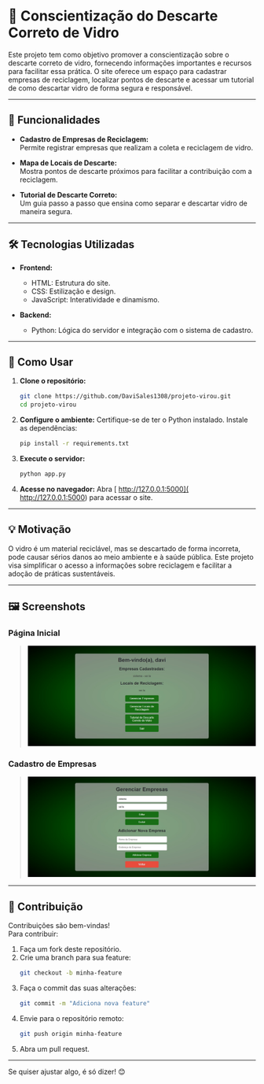 # 🌱 **Conscientização do Descarte Correto de Vidro**

Este projeto tem como objetivo promover a conscientização sobre o descarte correto de vidro, fornecendo informações importantes e recursos para facilitar essa prática. O site oferece um espaço para cadastrar empresas de reciclagem, localizar pontos de descarte e acessar um tutorial de como descartar vidro de forma segura e responsável.

---

## 🚀 **Funcionalidades**

- **Cadastro de Empresas de Reciclagem:**  
  Permite registrar empresas que realizam a coleta e reciclagem de vidro.

- **Mapa de Locais de Descarte:**  
  Mostra pontos de descarte próximos para facilitar a contribuição com a reciclagem.

- **Tutorial de Descarte Correto:**  
  Um guia passo a passo que ensina como separar e descartar vidro de maneira segura.

---

## 🛠️ **Tecnologias Utilizadas**

- **Frontend:**
  - HTML: Estrutura do site.
  - CSS: Estilização e design.
  - JavaScript: Interatividade e dinamismo.

- **Backend:**
  - Python: Lógica do servidor e integração com o sistema de cadastro.

---

## 📌 **Como Usar**

1. **Clone o repositório:**
   ```bash
   git clone https://github.com/DaviSales1308/projeto-virou.git
   cd projeto-virou
   ```

2. **Configure o ambiente:**
   Certifique-se de ter o Python instalado. Instale as dependências:
   ```bash
   pip install -r requirements.txt
   ```

3. **Execute o servidor:**
   ```bash
   python app.py
   ```

4. **Acesse no navegador:**
   Abra [ http://127.0.0.1:5000]( http://127.0.0.1:5000) para acessar o site.

---

## 💡 **Motivação**

O vidro é um material reciclável, mas se descartado de forma incorreta, pode causar sérios danos ao meio ambiente e à saúde pública. Este projeto visa simplificar o acesso a informações sobre reciclagem e facilitar a adoção de práticas sustentáveis.

---

## 🖼️ **Screenshots**

### **Página Inicial**
> <img src="/static/images/dashboard.png">

### **Cadastro de Empresas**
> <img src="/static/images/cad_emp.png">

---

## 🤝 **Contribuição**

Contribuições são bem-vindas!  
Para contribuir:
1. Faça um fork deste repositório.
2. Crie uma branch para sua feature:
   ```bash
   git checkout -b minha-feature
   ```
3. Faça o commit das suas alterações:
   ```bash
   git commit -m "Adiciona nova feature"
   ```
4. Envie para o repositório remoto:
   ```bash
   git push origin minha-feature
   ```
5. Abra um pull request.

---

Se quiser ajustar algo, é só dizer! 😊
